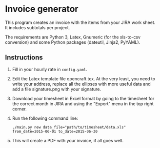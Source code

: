 Invoice generator
=================

This program creates an invoice with the items from your JIRA work sheet. It includes subtotals per project.

The requirements are Python 3, Latex, Gnumeric (for the xls-to-csv conversion) and some Python packages (dateutil, Jinja2, PyYAML).


Instructions
------------
 
1. Fill in your hourly rate in `config.yaml`.
           
2. Edit the Latex template file opencraft.tex. At the very least, you need to write your address, replace all the ellipses with more useful data and add a file signature.png with your signature.
           
3. Download your timesheet in Excel format by going to the timesheet for the correct month in JIRA and using the "Export" menu in the top right corner.
           
4. Run the following command line:
    
    ```
    ./main.py new data_file="path/to/timesheet/data.xls" from_date=2015-06-01 to_date=2015-06-30
    ```

5. This will create a PDF with your invoice, if all goes well.
           
           
